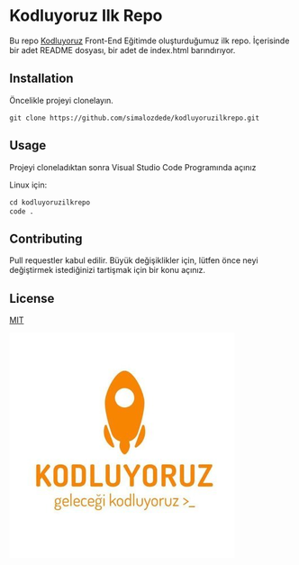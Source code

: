  # Kodluyoruz Ilk Repo 

Bu repo [Kodluyoruz](https://www.kodluyoruz.org/) Front-End Eğitimde oluşturduğumuz ilk repo. İçerisinde bir adet README dosyası, bir adet de index.html barındırıyor.

##  Installation

Öncelikle projeyi clonelayın.
```
git clone https://github.com/simalozdede/kodluyoruzilkrepo.git
```

## Usage

Projeyi cloneladıktan sonra Visual Studio Code Programında açınız

Linux için:
```
cd kodluyoruzilkrepo
code .
```

## Contributing

Pull requestler kabul edilir. Büyük değişiklikler için, lütfen önce neyi değiştirmek istediğinizi tartişmak için bir konu açınız.


## License

[MIT](https://opensource.org/licenses/MIT)

![Kodluyoruz Logo](https://raw.githubusercontent.com/Kodluyoruz/taskforce/git/git/markdown-nedir-nasil-kullaniriz-/figures/kodluyoruz_logo.jpg)
